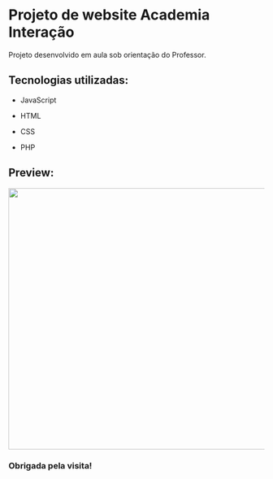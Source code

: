 # Projeto de website Academia Interação

Projeto desenvolvido em aula sob orientação do Professor.


## Tecnologias utilizadas:

- JavaScript

- HTML

- CSS

- PHP

## Preview:


<a href="url"><img src="https://user-images.githubusercontent.com/73259410/100771647-6cbc4980-33dd-11eb-9180-269ccb4ac036.jpg" height="514" width="1719" ></a>


### Obrigada pela visita!

